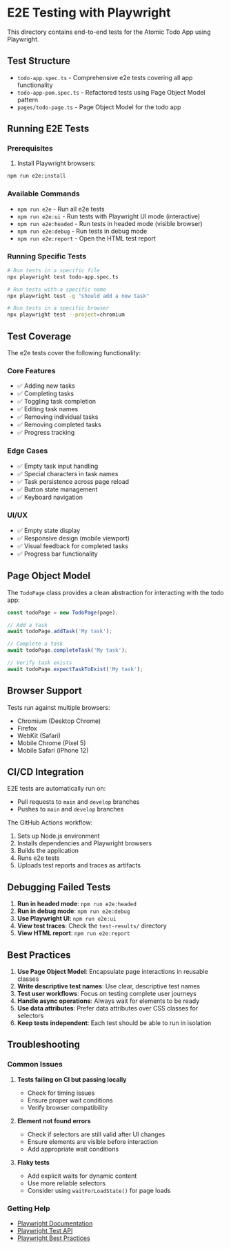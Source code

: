 # E2E Testing with Playwright

This directory contains end-to-end tests for the Atomic Todo App using Playwright.

## Test Structure

- `todo-app.spec.ts` - Comprehensive e2e tests covering all app functionality
- `todo-app-pom.spec.ts` - Refactored tests using Page Object Model pattern
- `pages/todo-page.ts` - Page Object Model for the todo app

## Running E2E Tests

### Prerequisites

1. Install Playwright browsers:
```bash
npm run e2e:install
```

### Available Commands

- `npm run e2e` - Run all e2e tests
- `npm run e2e:ui` - Run tests with Playwright UI mode (interactive)
- `npm run e2e:headed` - Run tests in headed mode (visible browser)
- `npm run e2e:debug` - Run tests in debug mode
- `npm run e2e:report` - Open the HTML test report

### Running Specific Tests

```bash
# Run tests in a specific file
npx playwright test todo-app.spec.ts

# Run tests with a specific name
npx playwright test -g "should add a new task"

# Run tests in a specific browser
npx playwright test --project=chromium
```

## Test Coverage

The e2e tests cover the following functionality:

### Core Features
- ✅ Adding new tasks
- ✅ Completing tasks
- ✅ Toggling task completion
- ✅ Editing task names
- ✅ Removing individual tasks
- ✅ Removing completed tasks
- ✅ Progress tracking

### Edge Cases
- ✅ Empty task input handling
- ✅ Special characters in task names
- ✅ Task persistence across page reload
- ✅ Button state management
- ✅ Keyboard navigation

### UI/UX
- ✅ Empty state display
- ✅ Responsive design (mobile viewport)
- ✅ Visual feedback for completed tasks
- ✅ Progress bar functionality

## Page Object Model

The `TodoPage` class provides a clean abstraction for interacting with the todo app:

```typescript
const todoPage = new TodoPage(page);

// Add a task
await todoPage.addTask('My task');

// Complete a task
await todoPage.completeTask('My task');

// Verify task exists
await todoPage.expectTaskToExist('My task');
```

## Browser Support

Tests run against multiple browsers:
- Chromium (Desktop Chrome)
- Firefox
- WebKit (Safari)
- Mobile Chrome (Pixel 5)
- Mobile Safari (iPhone 12)

## CI/CD Integration

E2E tests are automatically run on:
- Pull requests to `main` and `develop` branches
- Pushes to `main` and `develop` branches

The GitHub Actions workflow:
1. Sets up Node.js environment
2. Installs dependencies and Playwright browsers
3. Builds the application
4. Runs e2e tests
5. Uploads test reports and traces as artifacts

## Debugging Failed Tests

1. **Run in headed mode**: `npm run e2e:headed`
2. **Run in debug mode**: `npm run e2e:debug`
3. **Use Playwright UI**: `npm run e2e:ui`
4. **View test traces**: Check the `test-results/` directory
5. **View HTML report**: `npm run e2e:report`

## Best Practices

1. **Use Page Object Model**: Encapsulate page interactions in reusable classes
2. **Write descriptive test names**: Use clear, descriptive test names
3. **Test user workflows**: Focus on testing complete user journeys
4. **Handle async operations**: Always wait for elements to be ready
5. **Use data attributes**: Prefer data attributes over CSS classes for selectors
6. **Keep tests independent**: Each test should be able to run in isolation

## Troubleshooting

### Common Issues

1. **Tests failing on CI but passing locally**
   - Check for timing issues
   - Ensure proper wait conditions
   - Verify browser compatibility

2. **Element not found errors**
   - Check if selectors are still valid after UI changes
   - Ensure elements are visible before interaction
   - Add appropriate wait conditions

3. **Flaky tests**
   - Add explicit waits for dynamic content
   - Use more reliable selectors
   - Consider using `waitForLoadState()` for page loads

### Getting Help

- [Playwright Documentation](https://playwright.dev/)
- [Playwright Test API](https://playwright.dev/docs/api/class-test)
- [Playwright Best Practices](https://playwright.dev/docs/best-practices) 